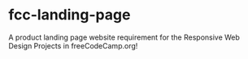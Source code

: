 # fcc-landing-page
A product landing page website requirement for the Responsive Web Design Projects in freeCodeCamp.org!

